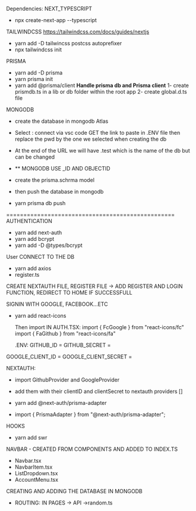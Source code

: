 Dependencies:
NEXT_TYPESCRIPT
- npx create-next-app --typescript

TAILWINDCSS
https://tailwindcss.com/docs/guides/nextjs
- yarn add  -D tailwincss postcss autoprefixer
- npx tailwindcss init

PRISMA
- yarn add -D  prisma
- yarn prisma init
- yarn add @prisma/client
**Handle prisma db and Prisma client**
     1- create prismdb.ts in a lib or db folder within the root app
     2- create global.d.ts file 

MONGODB
- create the database in mongodb Atlas
- Select : connect via vsc code GET the link to paste in .ENV file then replace the pwd by the one we selected when creating the db
- At the end of the URL we will have .test which is the name of the db but can be changed
- ** MONGODB USE _ID AND OBJECTID
- create the prisma.schrma model
- then push the database in mongodb
  
- yarn prisma db push

=================================================
AUTHENTICATION
- yarn add next-auth 
- yarn add bcrypt
- yarn add -D @types/bcrypt

User CONNECT TO THE DB
- yarn add axios
- register.ts

CREATE NEXTAUTH FILE, REGISTER FILE -> ADD REGISTER AND LOGIN FUNCTION, REDIRECT TO HOME IF SUCCESSFULL

SIGNIN WITH GOOGLE, FACEBOOK...ETC
- yarn add react-icons
  
  Then import IN AUTH.TSX:
  import { FcGoogle  } from "react-icons/fc"
  import { FaGithub } from "react-icons/fa"

  .ENV:
GITHUB_ID = 
GITHUB_SECRET =

GOOGLE_CLIENT_ID =
GOOGLE_CLIENT_SECRET =

NEXTAUTH: 
- import GithubProvider and GoogleProvider
- add them with their clientID and clientSecret to nextauth providers []

- yarn add @next-auth/prisma-adapter
- import { PrismaAdapter } from "@next-auth/prisma-adapter";

HOOKS

- yarn add swr

NAVBAR - CREATED FROM COMPONENTS AND ADDED TO INDEX.TS
- Navbar.tsx
- NavbarItem.tsx
- ListDropdown.tsx
- AccountMenu.tsx

CREATING AND ADDING THE DATABASE IN MONGODB
- ROUTING:  IN PAGES -> API ->random.ts

